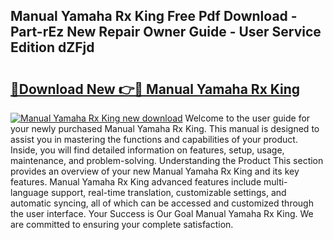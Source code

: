 ## Manual Yamaha Rx King Free Pdf Download - Part-rEz New Repair Owner Guide - User Service Edition dZFjd

# <h2><a href="http://bc53069.oget.top/?id=Manual+Yamaha+Rx+King">🔗Download New 👉🔴 Manual Yamaha Rx King</a></h2>

[![Manual Yamaha Rx King new download](https://i.imgur.com/5g1atiW.png)](http://bc53069.oget.top/?id=Manual+Yamaha+Rx+King)
Welcome to the user guide for your newly purchased Manual Yamaha Rx King. This manual is designed to assist you in mastering the functions and capabilities of your product. Inside, you will find detailed information on features, setup, usage, maintenance, and problem-solving. Understanding the Product This section provides an overview of your new Manual Yamaha Rx King and its key features. Manual Yamaha Rx King advanced features include multi-language support, real-time translation, customizable settings, and automatic syncing, all of which can be accessed and customized through the user interface. Your Success is Our Goal Manual Yamaha Rx King. We are committed to ensuring your complete satisfaction.
